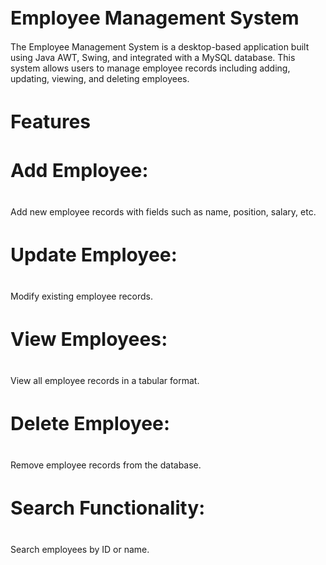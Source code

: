 <h1 style="font-size: 30px;">Employee Management System</h1>
The Employee Management System is a desktop-based application built using Java AWT, Swing, and integrated with a MySQL database. This system allows users to manage employee records including adding, updating, viewing, and deleting employees.

<h3 style="font-size: 30px;">Features </h3>
<h4 style="font-size: 30px;">Add Employee: </h4> Add new employee records with fields such as name, position, salary, etc.
<h4 style="font-size: 30px;">Update Employee: </h4> Modify existing employee records.
<h4 style="font-size: 30px;">View Employees: </h4> View all employee records in a tabular format.
<h4 style="font-size: 30px;">Delete Employee: </h4> Remove employee records from the database.
<h4 style="font-size: 30px;">Search Functionality: </h4> Search employees by ID or name.

